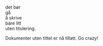 det bør<br>
gå<br>
å skrive<br>
bare litt<br>
uten titulering.<br>

Dokumenter uten tittel er nå tillatt.
Go crazy!
